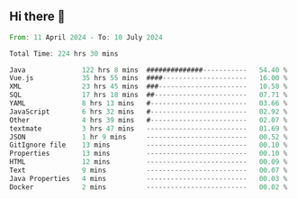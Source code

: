 ## Hi there 👋
<!--START_SECTION:waka-->

```rust
From: 11 April 2024 - To: 10 July 2024

Total Time: 224 hrs 30 mins

Java              122 hrs 8 mins  ##############-----------   54.40 %
Vue.js            35 hrs 55 mins  ####---------------------   16.00 %
XML               23 hrs 45 mins  ###----------------------   10.58 %
SQL               17 hrs 18 mins  ##-----------------------   07.71 %
YAML              8 hrs 13 mins   #------------------------   03.66 %
JavaScript        6 hrs 32 mins   #------------------------   02.92 %
Other             4 hrs 39 mins   #------------------------   02.07 %
textmate          3 hrs 47 mins   -------------------------   01.69 %
JSON              1 hr 9 mins     -------------------------   00.52 %
GitIgnore file    13 mins         -------------------------   00.10 %
Properties        13 mins         -------------------------   00.10 %
HTML              12 mins         -------------------------   00.09 %
Text              9 mins          -------------------------   00.07 %
Java Properties   4 mins          -------------------------   00.03 %
Docker            2 mins          -------------------------   00.02 %
```

<!--END_SECTION:waka-->
<!--
**lianggeshanhetao/lianggeshanhetao** is a ✨ _special_ ✨ repository because its `README.md` (this file) appears on your GitHub profile.

Here are some ideas to get you started:

- 🔭 I’m currently working on ...
- 🌱 I’m currently learning ...
- 👯 I’m looking to collaborate on ...
- 🤔 I’m looking for help with ...
- 💬 Ask me about ...
- 📫 How to reach me: ...
- 😄 Pronouns: ...
- ⚡ Fun fact: ...
-->
